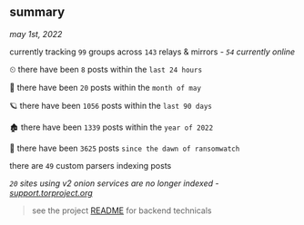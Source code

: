 
## summary
_may 1st, 2022_

currently tracking `99` groups across `143` relays & mirrors - _`54` currently online_

⏲ there have been `8` posts within the `last 24 hours`

🦈 there have been `20` posts within the `month of may`

🪐 there have been `1056` posts within the `last 90 days`

🏚 there have been `1339` posts within the `year of 2022`

🦕 there have been `3625` posts `since the dawn of ransomwatch`

there are `49` custom parsers indexing posts

_`20` sites using v2 onion services are no longer indexed - [support.torproject.org](https://support.torproject.org/onionservices/v2-deprecation/)_

> see the project [README](https://github.com/thetanz/ransomwatch#ransomwatch--) for backend technicals
